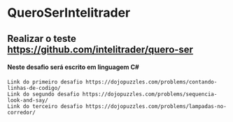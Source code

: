 # QueroSerIntelitrader

## Realizar o teste https://github.com/intelitrader/quero-ser

#### Neste desafio será escrito em linguagem **C#** 

```
Link do primeiro desafio https://dojopuzzles.com/problems/contando-linhas-de-codigo/
Link do segundo desafio https://dojopuzzles.com/problems/sequencia-look-and-say/
Link do terceiro desafio https://dojopuzzles.com/problems/lampadas-no-corredor/
```
